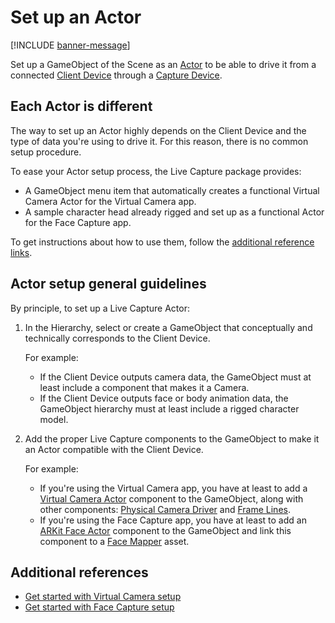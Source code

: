# Set up an Actor

[!INCLUDE [banner-message](banner-message.md)]

Set up a GameObject of the Scene as an [Actor](data-capture-process.md#actor) to be able to drive it from a connected [Client Device](data-capture-process.md#client-device) through a [Capture Device](data-capture-process.md#capture-device).

## Each Actor is different

The way to set up an Actor highly depends on the Client Device and the type of data you're using to drive it. For this reason, there is no common setup procedure.

To ease your Actor setup process, the Live Capture package provides:
* A GameObject menu item that automatically creates a functional Virtual Camera Actor for the Virtual Camera app.
* A sample character head already rigged and set up as a functional Actor for the Face Capture app.

To get instructions about how to use them, follow the [additional reference links](#additional-references).

## Actor setup general guidelines

By principle, to set up a Live Capture Actor:

1. In the Hierarchy, select or create a GameObject that conceptually and technically corresponds to the Client Device.  

   For example:

     * If the Client Device outputs camera data, the GameObject must at least include a component that makes it a Camera.
     * If the Client Device outputs face or body animation data, the GameObject hierarchy must at least include a rigged character model.


2. Add the proper Live Capture components to the GameObject to make it an Actor compatible with the Client Device.  

   For example:

     * If you're using the Virtual Camera app, you have at least to add a [Virtual Camera Actor](ref-component-virtual-camera-actor.md) component to the GameObject, along with other components: [Physical Camera Driver](ref-component-physical-camera-driver.md) and [Frame Lines](ref-component-frame-lines.md).
     * If you're using the Face Capture app, you have at least to add an [ARKit Face Actor](ref-component-arkit-face-actor.md) component to the GameObject and link this component to a [Face Mapper](ref-component-arkit-default-face-mapper.md) asset.

## Additional references

* [Get started with Virtual Camera setup](virtual-camera-getting-started.md)
* [Get started with Face Capture setup](face-capture-getting-started.md)
